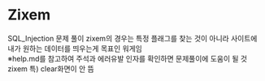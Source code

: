 # Zixem
SQL_Injection 문제 풀이
zixem의 경우는 특정 플래그를 찾는 것이 아니라 사이트에 내가 원하는 데이터를 띄우는게 목표인 워게임<br/>
※help.md를 참고하여 주석과 에러유발 인자를 확인하면 문제풀이에 도움이 될 것
zixem 특) clear화면이 안 뜸
